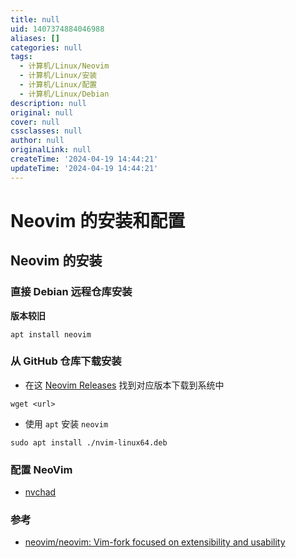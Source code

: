 ```yaml
---
title: null
uid: 1407374884046988
aliases: []
categories: null
tags:
  - 计算机/Linux/Neovim
  - 计算机/Linux/安装
  - 计算机/Linux/配置
  - 计算机/Linux/Debian
description: null
original: null
cover: null
cssclasses: null
author: null
originalLink: null
createTime: '2024-04-19 14:44:21'
updateTime: '2024-04-19 14:44:21'
---
```


# Neovim 的安装和配置

## Neovim 的安装

### 直接 Debian 远程仓库安装

**版本较旧**

```
apt install neovim
```

### 从 GitHub 仓库下载安装

- 在这 [Neovim Releases](https://github.com/neovim/neovim/releases) 找到对应版本下载到系统中

```shell
wget <url>
```

- 使用 `apt` 安装 `neovim`

```shell
sudo apt install ./nvim-linux64.deb
```

### 配置 NeoVim

- [nvchad](https://nvchad.com/docs/quickstart/install)

### 参考

- [neovim/neovim: Vim-fork focused on extensibility and usability](https://github.com/neovim/neovim)
